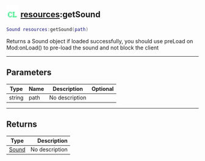 ## <img src="../../.gitbook/assets/client.png" width="32" height="32" /> [resources](../resources/README.md):getSound

```lua
Sound resources:getSound(path)
```

Returns a Sound object if loaded successfully, you should use preLoad on Mod:onLoad() to pre-load the sound and not block the client<br>

-----------------
## Parameters

| Type   | Name | Description | Optional |
| ------ | ---- | ----------- | -------: |
| string | path | No description |  |

-----------------
## Returns

| Type   | Description |
| ------ | ----------: |
| [Sound](../sound/README.md) | No description |
